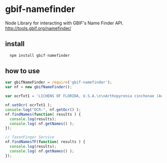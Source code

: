 gbif-namefinder
===============

Node Library for interacting with GBIF's Name Finder API.
http://tools.gbif.org/namefinder/

install
-----------

```javascript
  npm install gbif-namefinder
```

how to use
------------

```javascript
var gbifNameFinder = require('gbif-namefinder');
var nf = new gbifNameFinder();

var ocrTxt1 = 'LICHENS OF FLORIDA, U.S.A.\n\nArthopyrenia cinchonae (Ach.) Mull. Arg. \non Quercus\n\nLevy County: Cedar Key Scrub State Preserve, \n along Co. Rd. 347 ca. 1.5 mi N of jct of \n Fla. Hwy 24, 29°12\'N, 83°01\'W; dry oak-\n ericad scrub with low swampy areas.\n\n30 November 1992\n\nRichard C. Williams 29352\n';

nf.setOcr( ocrTxt1 );
console.log("OCR:", nf.getOcr() );
nf.findNames(function( results ) {
  console.log(results);
  console.log( nf.getNames() );
});

// TaxonFinger Service
nf.findNamesTF(function( results ) {
  console.log(results);
  console.log( nf.getNames() );
});
```
